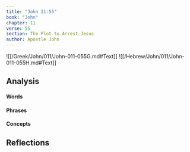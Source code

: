 ```yaml
---
title: "John 11:55"
book: "John"
chapter: 11
verse: 55
section: The Plot to Arrest Jesus
author: Apostle John
---
```

![[/Greek/John/011/John-011-055G.md#Text]]
![[/Hebrew/John/011/John-011-055H.md#Text]]

## Analysis

#### Words

#### Phrases

#### Concepts

## Reflections
